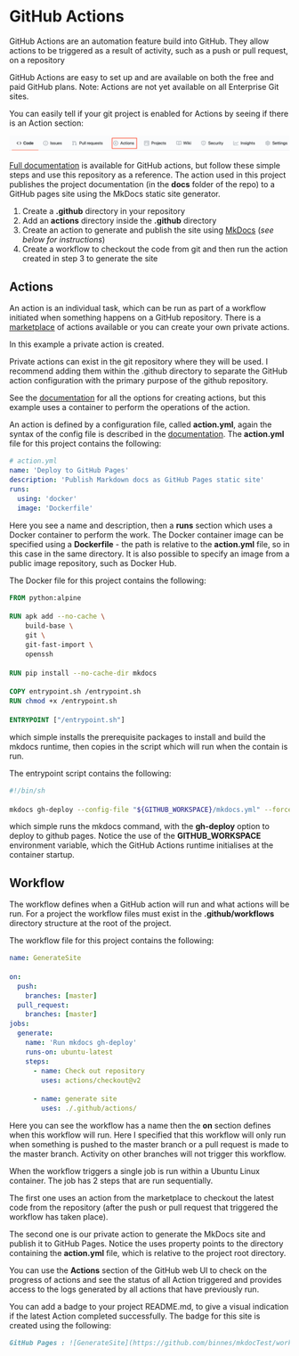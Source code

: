 # GitHub Actions

GitHub Actions are an automation feature build into GitHub.  They allow actions to be triggered as a result of activity, such as a push or pull request, on a repository

GitHub Actions are easy to set up and are available on both the free and paid GitHub plans.  Note: Actions are not yet available on all Enterprise Git sites.  

You can easily tell if your git project is enabled for Actions by seeing if there is an Action section:

![GitHub menu](images/menu.png)

[Full documentation](https://help.github.com/en/actions) is available for GitHub actions, but follow these simple steps and use this repository as a reference.  The action used in this project publishes the project documentation (in the **docs** folder of the repo) to a GitHub pages site using the MkDocs static site generator.

1. Create a **.github** directory in your repository
2. Add an **actions** directory inside the **.github** directory
3. Create an action to generate and publish the site using [MkDocs](https://www.mkdocs.org) (*see below for instructions*)
4. Create a workflow to checkout the code from git and then run the action created in step 3 to generate the site

## Actions

An action is an individual task, which can be run as part of a workflow initiated when something happens on a GitHub repository.  There is a [marketplace](https://github.com/marketplace?type=actions) of actions available or you can create your own private actions.

In this example a private action is created.

Private actions can exist in the git repository where they will be used.  I recommend adding them within the .github directory to separate the GitHub action configuration with the primary purpose of the github repository.

See the [documentation](https://help.github.com/en/actions/creating-actions) for all the options for creating actions, but this example uses a container to perform the operations of the action.

An action is defined by a configuration file, called **action.yml**, again the syntax of the config file is described in the [documentation](https://help.github.com/en/actions/creating-actions/metadata-syntax-for-github-actions).  The **action.yml** file for this project contains the following:

```yaml
# action.yml
name: 'Deploy to GitHub Pages'
description: 'Publish Markdown docs as GitHub Pages static site'
runs:
  using: 'docker'
  image: 'Dockerfile'
```

Here you see a name and description, then a **runs** section which uses a Docker container to perform the work.  The Docker container image can be specified using a **Dockerfile** - the path is relative to the **action.yml** file, so in this case in the same directory.  It is also possible to specify an image from a public image repository, such as Docker Hub.

The Docker file for this project contains the following:

```dockerfile
FROM python:alpine

RUN apk add --no-cache \
    build-base \
    git \
    git-fast-import \
    openssh

RUN pip install --no-cache-dir mkdocs

COPY entrypoint.sh /entrypoint.sh
RUN chmod +x /entrypoint.sh

ENTRYPOINT ["/entrypoint.sh"]
```

which simple installs the prerequisite packages to install and build the mkdocs runtime, then copies in the script which will run when the contain is run.

The entrypoint script contains the following:

```sh
#!/bin/sh

mkdocs gh-deploy --config-file "${GITHUB_WORKSPACE}/mkdocs.yml" --force
```

which simple runs the mkdocs command, with the **gh-deploy** option to deploy to github pages.  Notice the use of the **GITHUB_WORKSPACE** environment variable, which the GitHub Actions runtime initialises at the container startup.

## Workflow

The workflow defines when a GitHub action will run and what actions will be run.  For a project the workflow files must exist in the **.github/workflows** directory structure at the root of the project.

The workflow file for this project contains the following:

```yaml
name: GenerateSite

on:
  push:
    branches: [master]
  pull_request:
    branches: [master]
jobs:
  generate:
    name: 'Run mkdocs gh-deploy'
    runs-on: ubuntu-latest
    steps:
      - name: Check out repository
        uses: actions/checkout@v2

      - name: generate site
        uses: ./.github/actions/
```

Here you can see the workflow has a name then the **on** section defines when this workflow will run.  Here I specified that this workflow will only run when something is pushed to the master branch or a pull request is made to the master branch.  Activity on other branches will not trigger this workflow.

When the workflow triggers a single job is run within a Ubuntu Linux container.  The job has 2 steps that are run sequentially.  

The first one uses an action from the marketplace to checkout the latest code from the repository (after the push or pull request that triggered the workflow has taken place).

The second one is our private action to generate the MkDocs site and publish it to GitHub Pages.  Notice the uses property points to the directory containing the **action.yml** file, which is relative to the project root directory.

You can use the **Actions** section of the GitHub web UI to check on the progress of actions and see the status of all Action triggered and provides access to the logs generated by all actions that have previously run.

You can add a badge to your project README.md, to give a visual indication if the latest Action completed successfully.  The badge for this site is created using the following:

```md
GitHub Pages : ![GenerateSite](https://github.com/binnes/mkdocTest/workflows/GenerateSite/badge.svg?branch=master)
```
